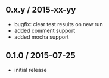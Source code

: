 0.x.y / 2015-xx-yy
------------------
- bugfix: clear test results on new run
- added comment support
- added mocha support

0.1.0 / 2015-07-25
------------------
- initial release
